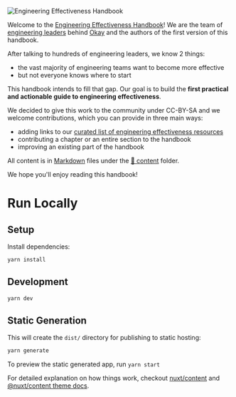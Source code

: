 ![Engineering Effectiveness Handbook](https://user-images.githubusercontent.com/57263858/164338623-245760b2-3c80-4d16-84be-576c0a68ea7c.jpeg)

Welcome to the [Engineering Effectiveness Handbook](https://www.okayhq.com/handbook/)! We are the team of [engineering leaders](https://www.okayhq.com/about) behind [Okay](https://www.okayhq.com) and the authors of the first version of this handbook.

After talking to hundreds of engineering leaders, we know 2 things:
* the vast majority of engineering teams want to become more effective
* but not everyone knows where to start


This handbook intends to fill that gap. Our goal is to build the **first practical and actionable guide to engineering effectiveness**.

We decided to give this work to the community under CC-BY-SA and we welcome contributions, which you can provide in three main ways:
* adding links to our [curated list of engineering effectiveness resources](./content/en/resources.md)
* contributing a chapter or an entire section to the handbook
* improving an existing part of the handbook

All content is in [Markdown](https://www.markdownguide.org/getting-started/#what-is-markdown) files under the [📁 content](./content/en) folder.

We hope you'll enjoy reading this handbook!


# Run Locally

## Setup

Install dependencies:

```bash
yarn install
```

## Development

```bash
yarn dev
```

## Static Generation

This will create the `dist/` directory for publishing to static hosting:

```bash
yarn generate
```

To preview the static generated app, run `yarn start`

For detailed explanation on how things work, checkout [nuxt/content](https://content.nuxtjs.org) and [@nuxt/content theme docs](https://content.nuxtjs.org/themes-docs).

